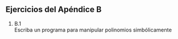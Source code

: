 ## Ejercicios del Apéndice B

1. B.1  
    Escriba un programa para manipular polinomios
    simbólicamente
